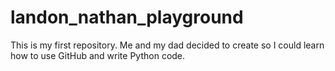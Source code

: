 # landon_nathan_playground 
This is my first repository.  Me and my dad decided to create so I could learn how to use GitHub and write Python code.
